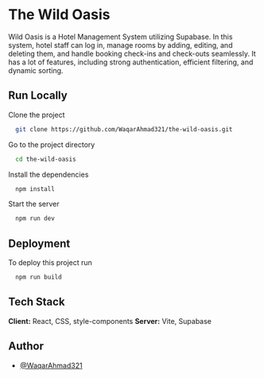 # The Wild Oasis

Wild Oasis is a Hotel Management System utilizing Supabase. In this system, hotel staff can log in, manage rooms by adding, editing, and deleting them, and handle booking check-ins and check-outs seamlessly. It has a lot of features, including strong authentication, efficient filtering, and dynamic sorting.

## Run Locally

Clone the project

```bash
  git clone https://github.com/WaqarAhmad321/the-wild-oasis.git
```

Go to the project directory

```bash
  cd the-wild-oasis
```

Install the dependencies

```bash
  npm install
```

Start the server

```bash
  npm run dev
```

## Deployment

To deploy this project run

```bash
  npm run build
```

## Tech Stack

**Client:** React, CSS, style-components
**Server:** Vite, Supabase

## Author

- [@WaqarAhmad321](https://github.com/WaqarAhmad321)
